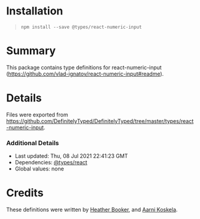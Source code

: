 # Installation
> `npm install --save @types/react-numeric-input`

# Summary
This package contains type definitions for react-numeric-input (https://github.com/vlad-ignatov/react-numeric-input#readme).

# Details
Files were exported from https://github.com/DefinitelyTyped/DefinitelyTyped/tree/master/types/react-numeric-input.

### Additional Details
 * Last updated: Thu, 08 Jul 2021 22:41:23 GMT
 * Dependencies: [@types/react](https://npmjs.com/package/@types/react)
 * Global values: none

# Credits
These definitions were written by [Heather Booker](https://github.com/heatherbooker), and [Aarni Koskela](https://github.com/akx).
